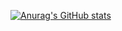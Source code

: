 [![Anurag's GitHub stats](https://github-readme-stats.vercel.app/api?username=kimgunwoo1&show_icons=true&theme=cobalt)](https://github.com/anuraghazra/github-readme-stats)